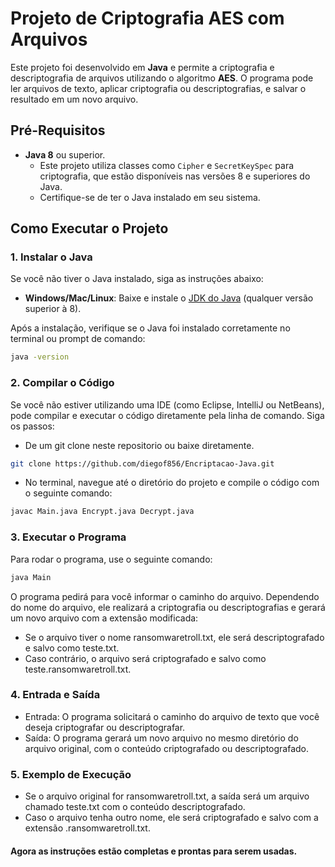 # Projeto de Criptografia AES com Arquivos

Este projeto foi desenvolvido em **Java** e permite a criptografia e descriptografia de arquivos utilizando o algoritmo **AES**. O programa pode ler arquivos de texto, aplicar criptografia ou descriptografias, e salvar o resultado em um novo arquivo.

## Pré-Requisitos

- **Java 8** ou superior.
  - Este projeto utiliza classes como `Cipher` e `SecretKeySpec` para criptografia, que estão disponíveis nas versões 8 e superiores do Java.
  - Certifique-se de ter o Java instalado em seu sistema.

## Como Executar o Projeto

### 1. Instalar o Java

Se você não tiver o Java instalado, siga as instruções abaixo:

- **Windows/Mac/Linux**: Baixe e instale o [JDK do Java](https://www.oracle.com/java/technologies/javase-jdk15-downloads.html) (qualquer versão superior à 8).

Após a instalação, verifique se o Java foi instalado corretamente no terminal ou prompt de comando:

```bash
java -version
```
### 2. Compilar o Código

Se você não estiver utilizando uma IDE (como Eclipse, IntelliJ ou NetBeans), pode compilar e executar o código diretamente pela linha de comando. Siga os passos:

- De um git clone neste repositorio ou baixe diretamente.
```bash
git clone https://github.com/diegof856/Encriptacao-Java.git
```
- No terminal, navegue até o diretório do projeto e compile o código com o seguinte comando:
```bash
javac Main.java Encrypt.java Decrypt.java
```
### 3. Executar o Programa
Para rodar o programa, use o seguinte comando:
```bash
java Main
```
O programa pedirá para você informar o caminho do arquivo. Dependendo do nome do arquivo, ele realizará a criptografia ou descriptografias e gerará um novo arquivo com a extensão modificada:

- Se o arquivo tiver o nome ransomwaretroll.txt, ele será descriptografado e salvo como teste.txt.
- Caso contrário, o arquivo será criptografado e salvo como teste.ransomwaretroll.txt.
### 4. Entrada e Saída
- Entrada: O programa solicitará o caminho do arquivo de texto que você deseja criptografar ou descriptografar.
- Saída: O programa gerará um novo arquivo no mesmo diretório do arquivo original, com o conteúdo criptografado ou descriptografado.
### 5. Exemplo de Execução
- Se o arquivo original for ransomwaretroll.txt, a saída será um arquivo chamado teste.txt com o conteúdo descriptografado.
- Caso o arquivo tenha outro nome, ele será criptografado e salvo com a extensão .ransomwaretroll.txt.
#### Agora as instruções estão completas e prontas para serem usadas.
